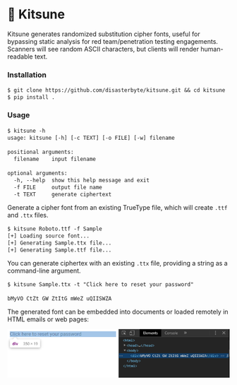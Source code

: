 # 🦊 Kitsune

Kitsune generates randomized substitution cipher fonts, useful for bypassing static analysis for red team/penetration testing engagements. Scanners will see random ASCII characters, but clients will render human-readable text.

### Installation

```console
$ git clone https://github.com/disasterbyte/kitsune.git && cd kitsune
$ pip install .
```

### Usage

```console
$ kitsune -h
usage: kitsune [-h] [-c TEXT] [-o FILE] [-w] filename

positional arguments:
  filename    input filename

optional arguments:
  -h, --help  show this help message and exit
  -f FILE     output file name
  -t TEXT     generate ciphertext
```

Generate a cipher font from an existing TrueType file, which will create `.ttf` and `.ttx` files. 

```console
$ kitsune Roboto.ttf -f Sample
[+] Loading source font...
[+] Generating Sample.ttx file...
[+] Generating Sample.ttf file...
```

You can generate ciphertex with an existing `.ttx` file, providing a string as a command-line argument.

```console
$ kitsune Sample.ttx -t "Click here to reset your password"

bMyVO CtZt GW ZtItG mWeZ uQIISWZA
```


The generated font can be embedded into documents or loaded remotely in HTML emails or web pages:

![seeing is believing](example.png)
